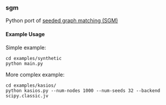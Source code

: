 ### sgm

Python port of [seeded graph matching (SGM)](https://arxiv.org/pdf/1209.0367.pdf)

#### Example Usage

Simple example:
```
cd examples/synthetic
python main.py
```

More complex example:
```
cd examples/kasios/
python kasios.py --num-nodes 1000 --num-seeds 32 --backend scipy.classic.jv
```
